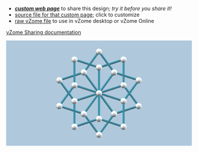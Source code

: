 
 - [***custom web page***][post] to share this design; *try it before you share it!*
 - [source file for that custom page][source]; click to customize
 - [raw vZome file][raw] to use in vZome desktop or vZome Online

[vZome Sharing documentation](https://vzome.github.io/vzome/sharing.html#how-it-works)

![Image](<Rosette 2.png>)


[post]: <https://ThynStyx.github.io/vzome-sharing/2021/12/26/Rosette 2-11-45-35.html>
[source]: <https://github.com/ThynStyx/vzome-sharing/edit/main/_posts/2021-12-26-Rosette 2-11-45-35.md>
[raw]: <https://raw.githubusercontent.com/ThynStyx/vzome-sharing/main/2021/12/26/11-45-35-Rosette 2/Rosette 2.vZome>